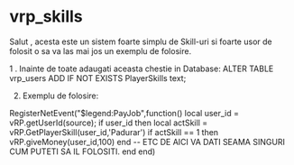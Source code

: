# vrp_skills


Salut , acesta este un sistem foarte simplu de Skill-uri si foarte usor de folosit o sa va las mai jos un exemplu de folosire.

1 . Inainte de toate adaugati aceasta chestie in Database: ALTER TABLE vrp_users ADD IF NOT EXISTS PlayerSkills text;

2. Exemplu de folosire:

RegisterNetEvent("$legend:PayJob",function()
    local user_id = vRP.getUserId(source);
    if user_id then
        local actSkill = vRP.GetPlayerSkill(user_id,'Padurar')
        if actSkill == 1 then
            vRP.giveMoney(user_id,100)
        end
        -- ETC DE AICI VA DATI SEAMA SINGURI CUM PUTETI SA IL FOLOSITI.
    end
end)
